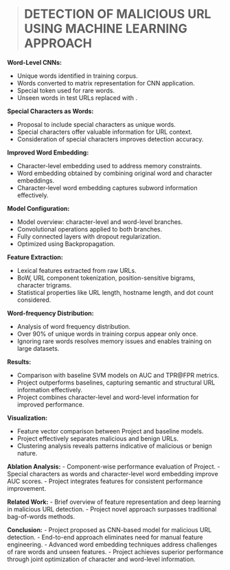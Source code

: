 > # DETECTION OF MALICIOUS URL USING MACHINE LEARNING APPROACH 

 **Word-Level CNNs:**
   - Unique words identified in training corpus.
   - Words converted to matrix representation for CNN application.
   - Special token <UNK> used for rare words.
   - Unseen words in test URLs replaced with <UNK>.

 **Special Characters as Words:**
   - Proposal to include special characters as unique words.
   - Special characters offer valuable information for URL context.
   - Consideration of special characters improves detection accuracy.

 **Improved Word Embedding:**
   - Character-level embedding used to address memory constraints.
   - Word embedding obtained by combining original word and character embeddings.
   - Character-level word embedding captures subword information effectively.

**Model Configuration:**
   - Model overview: character-level and word-level branches.
   - Convolutional operations applied to both branches.
   - Fully connected layers with dropout regularization.
   - Optimized using Backpropagation.

 **Feature Extraction:**
   - Lexical features extracted from raw URLs.
   - BoW, URL component tokenization, position-sensitive bigrams, character trigrams.
   - Statistical properties like URL length, hostname length, and dot count considered.

 **Word-frequency Distribution:**
   - Analysis of word frequency distribution.
   - Over 90% of unique words in training corpus appear only once.
   - Ignoring rare words resolves memory issues and enables training on large datasets.

**Results:**
   - Comparison with baseline SVM models on AUC and TPR@FPR metrics.
   - Project outperforms baselines, capturing semantic and structural URL information effectively.
   - Project combines character-level and word-level information for improved performance.

**Visualization:**
   - Feature vector comparison between Project and baseline models.
   - Project effectively separates malicious and benign URLs.
   - Clustering analysis reveals patterns indicative of malicious or benign nature.

**Ablation Analysis:**
    - Component-wise performance evaluation of Project.
    - Special characters as words and character-level word embedding improve AUC scores.
    - Project integrates features for consistent performance improvement.

 **Related Work:**
    - Brief overview of feature representation and deep learning in malicious URL detection.
    - Project novel approach surpasses traditional bag-of-words methods.

**Conclusion:**
    - Project proposed as CNN-based model for malicious URL detection.
    - End-to-end approach eliminates need for manual feature engineering.
    - Advanced word embedding techniques address challenges of rare words and unseen features.
    - Project achieves superior performance through joint optimization of character and word-level information.
